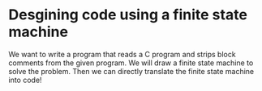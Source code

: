 
Desgining code using a finite state machine
===========================================

We want to write a program that reads a C program and strips block comments from the given program.
We will draw a finite state machine to solve the problem. Then we can directly translate the
finite state machine into code!

